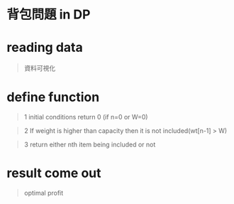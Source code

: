# 背包問題 in DP

#  reading data
> 資料可視化


#  define function
>1 initial conditions return 0 (if n=0 or W=0)

>2 If weight is higher than capacity then it is not included(wt[n-1] > W)

>3 return either nth item being included or not

#  result come out
> optimal profit
